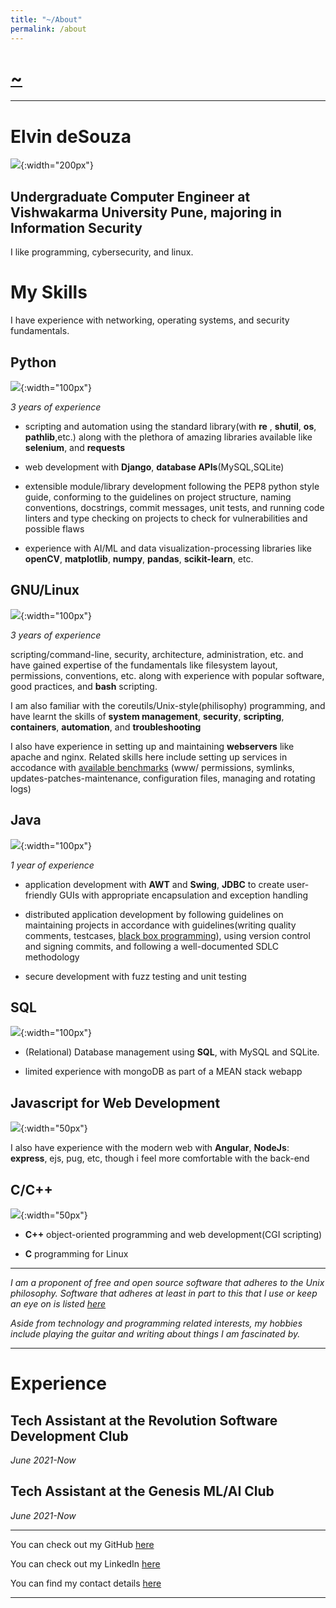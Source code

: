 ```yaml
---
title: "~/About"
permalink: /about
---
```


# [~](../../README.md)

---

# Elvin deSouza

![](img/me.jpg){:width="200px"}

## Undergraduate Computer Engineer at Vishwakarma University Pune, majoring in Information Security

I like programming, cybersecurity, and linux.

# My Skills

I have experience with networking, operating systems, and security fundamentals.

## Python

![](img/logo_python.jpg){:width="100px"}

_3 years of experience_

- scripting and automation using the standard library(with **re**
  , **shutil**, **os**, **pathlib**,etc.) along with the plethora of amazing libraries available like **selenium**, and **requests**

- web development with **Django**, **database APIs**(MySQL,SQLite)

- extensible module/library development following the PEP8 python style guide, conforming to the guidelines on project structure, naming conventions, docstrings, commit messages, unit tests, and running code linters and type checking on projects to check for vulnerabilities and possible flaws

- experience with AI/ML and data visualization-processing libraries like
  **openCV**, **matplotlib**, **numpy**, **pandas**, **scikit-learn**, etc.

## GNU/Linux

![](img/logo_linux.png){:width="100px"}

_3 years of experience_

scripting/command-line, security, architecture, administration, etc. and have gained expertise of the fundamentals like filesystem layout, permissions, conventions, etc. along with experience with popular software, good practices, and **bash** scripting.

I am also familiar with the coreutils/Unix-style(philisophy) programming, and have learnt the skills of **system management**, **security**, **scripting**, **containers**, **automation**, and **troubleshooting**

I also have experience in setting up and maintaining **webservers** like apache and nginx. Related skills here include setting up services in accodance with [available benchmarks](https://www.cisecurity.org/cis-benchmarks/) (www/ permissions, symlinks, updates-patches-maintenance, configuration files, managing and rotating logs)

## Java

![](img/logo_java.png){:width="100px"}

_1 year of experience_

- application development with **AWT** and **Swing**, **JDBC** to create user-friendly GUIs with appropriate encapsulation and exception handling

- distributed application development by following guidelines on maintaining projects in accordance with guidelines(writing quality comments, testcases, [black box programming](https://en.wikipedia.org/wiki/Black_box#:~:text=In%20computing%20in%20general%2C%20a,routine%20suitable%20for%20re%2Duse.)), using version control and signing commits, and following a well-documented SDLC methodology

- secure development with fuzz testing and unit testing

## SQL

![](img/logo_db.jpeg){:width="100px"}

- (Relational) Database management using **SQL**, with MySQL and SQLite.

- limited experience with mongoDB as part of a MEAN stack webapp

## Javascript for Web Development

![](img/logo_js.png){:width="50px"}

I also have experience with the modern web with **Angular**, **NodeJs**: **express**, ejs, pug, etc, though i feel more comfortable with the back-end

## C/C++

![](img/logo_c_cpp.png){:width="50px"}

- **C++** object-oriented programming and web development(CGI scripting)

- **C** programming for Linux

---

_I am a proponent of free and open source software that adheres to the Unix philosophy. Software that adheres at least in part to this that I use or keep an eye on is listed [here](../software.md)_

_Aside from technology and programming related interests, my hobbies include playing the guitar and writing about things I am fascinated by._

---

# Experience

## Tech Assistant at the Revolution Software Development Club

_June 2021-Now_

## Tech Assistant at the Genesis ML/AI Club

_June 2021-Now_

---

You can check out my GitHub [here](https://github.com/elvindesouza/)

You can check out my LinkedIn [here](https://www.linkedin.com/in/elvindesouza/)

<!-- You can check out my Leetcode [here](https://github.com/elvindesouza/)
You can check out my Hackerrank [here](https://github.com/elvindesouza/)
You can check out my TryHackMe [here](https://github.com/elvindesouza/)
You can check out my HackTheBox [here](https://github.com/elvindesouza/) -->

You can find my contact details [here](https://elvindesouza.github.io/about/contact/)

---
